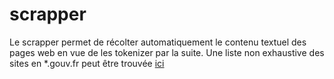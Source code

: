 # scrapper

Le scrapper permet de récolter automatiquement le contenu textuel des pages web en vue de les tokenizer par la suite.
Une liste non exhaustive des sites en *.gouv.fr peut être trouvée [ici](https://www.data.gouv.fr/fr/datasets/listes-des-sites-gouv-fr/)
